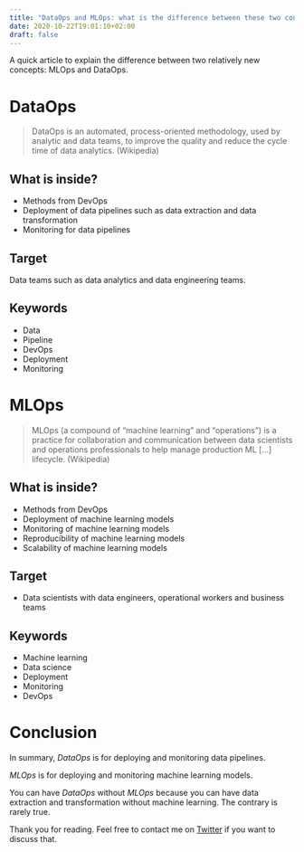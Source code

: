 ```yaml
---
title: "DataOps and MLOps: what is the difference between these two concepts?"
date: 2020-10-22T19:01:10+02:00
draft: false
---
```


A quick article to explain the difference between two relatively new concepts: MLOps and DataOps.

# DataOps
> DataOps is an automated, process-oriented methodology, used by analytic and data teams, to improve the quality and reduce the cycle time of data analytics. (Wikipedia)

## What is inside?

- Methods from DevOps
- Deployment of data pipelines such as data extraction and data transformation
- Monitoring for data pipelines

## Target
Data teams such as data analytics and data engineering teams.

## Keywords

- Data
- Pipeline
- DevOps
- Deployment
- Monitoring

# MLOps

> MLOps (a compound of “machine learning” and “operations”) is a practice for collaboration and communication between data scientists and operations professionals to help manage production ML [...] lifecycle. (Wikipedia)

## What is inside?

- Methods from DevOps
- Deployment of machine learning models
- Monitoring of machine learning models
- Reproducibility of machine learning models
- Scalability of machine learning models

## Target
- Data scientists with data engineers, operational workers and business teams

## Keywords
- Machine learning
- Data science
- Deployment
- Monitoring
- DevOps

# Conclusion

In summary, *DataOps* is for deploying and monitoring data pipelines. 

*MLOps* is for deploying and monitoring machine learning models. 

You can have *DataOps* without *MLOps* because you can have data extraction and transformation without machine learning. The contrary is rarely true.

Thank you for reading. Feel free to contact me on [Twitter](https://twitter.com/saby_nastasia) if you want to discuss that.
